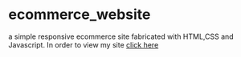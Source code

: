 # ecommerce_website
a simple responsive ecommerce site fabricated with HTML,CSS and Javascript.
In order to view my site [click here](https://nandini005.github.io/ecommerce_website/)
